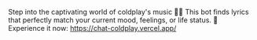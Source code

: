 Step into the captivating world of coldplay's music 🎵🎶 This bot finds lyrics that perfectly match your current mood, feelings, or life status. 🌟 Experience it now: https://chat-coldplay.vercel.app/ 